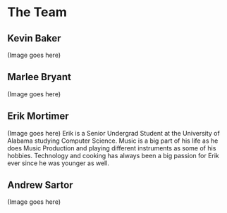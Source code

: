# The Team 

## Kevin Baker 
(Image goes here)

## Marlee Bryant 
(Image goes here)

## Erik Mortimer 
(Image goes here)
Erik is a Senior Undergrad Student at the University of Alabama studying Computer Science. Music is a big part of his life as he does Music Production and playing different instruments as some of his hobbies. Technology and cooking has always been a big passion for Erik ever since he was younger as well. 

## Andrew Sartor
(Image goes here)
